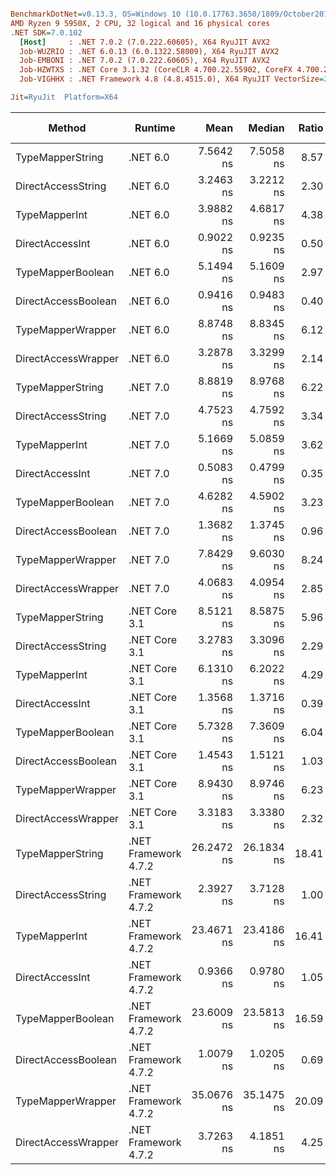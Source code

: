 ``` ini

BenchmarkDotNet=v0.13.3, OS=Windows 10 (10.0.17763.3650/1809/October2018Update/Redstone5), VM=Hyper-V
AMD Ryzen 9 5950X, 2 CPU, 32 logical and 16 physical cores
.NET SDK=7.0.102
  [Host]     : .NET 7.0.2 (7.0.222.60605), X64 RyuJIT AVX2
  Job-WUZRIO : .NET 6.0.13 (6.0.1322.58009), X64 RyuJIT AVX2
  Job-EMBONI : .NET 7.0.2 (7.0.222.60605), X64 RyuJIT AVX2
  Job-HZWTXS : .NET Core 3.1.32 (CoreCLR 4.700.22.55902, CoreFX 4.700.22.56512), X64 RyuJIT AVX2
  Job-VIGHHX : .NET Framework 4.8 (4.8.4515.0), X64 RyuJIT VectorSize=256

Jit=RyuJit  Platform=X64  

```
|              Method |              Runtime |       Mean |     Median | Ratio | Allocated | Alloc Ratio |
|-------------------- |--------------------- |-----------:|-----------:|------:|----------:|------------:|
|    TypeMapperString |             .NET 6.0 |  7.5642 ns |  7.5058 ns |  8.57 |         - |          NA |
|  DirectAccessString |             .NET 6.0 |  3.2463 ns |  3.2212 ns |  2.30 |         - |          NA |
|       TypeMapperInt |             .NET 6.0 |  3.9882 ns |  4.6817 ns |  4.38 |         - |          NA |
|     DirectAccessInt |             .NET 6.0 |  0.9022 ns |  0.9235 ns |  0.50 |         - |          NA |
|   TypeMapperBoolean |             .NET 6.0 |  5.1494 ns |  5.1609 ns |  2.97 |         - |          NA |
| DirectAccessBoolean |             .NET 6.0 |  0.9416 ns |  0.9483 ns |  0.40 |         - |          NA |
|   TypeMapperWrapper |             .NET 6.0 |  8.8748 ns |  8.8345 ns |  6.12 |         - |          NA |
| DirectAccessWrapper |             .NET 6.0 |  3.2878 ns |  3.3299 ns |  2.14 |         - |          NA |
|    TypeMapperString |             .NET 7.0 |  8.8819 ns |  8.9768 ns |  6.22 |         - |          NA |
|  DirectAccessString |             .NET 7.0 |  4.7523 ns |  4.7592 ns |  3.34 |         - |          NA |
|       TypeMapperInt |             .NET 7.0 |  5.1669 ns |  5.0859 ns |  3.62 |         - |          NA |
|     DirectAccessInt |             .NET 7.0 |  0.5083 ns |  0.4799 ns |  0.35 |         - |          NA |
|   TypeMapperBoolean |             .NET 7.0 |  4.6282 ns |  4.5902 ns |  3.23 |         - |          NA |
| DirectAccessBoolean |             .NET 7.0 |  1.3682 ns |  1.3745 ns |  0.96 |         - |          NA |
|   TypeMapperWrapper |             .NET 7.0 |  7.8429 ns |  9.6030 ns |  8.24 |         - |          NA |
| DirectAccessWrapper |             .NET 7.0 |  4.0683 ns |  4.0954 ns |  2.85 |         - |          NA |
|    TypeMapperString |        .NET Core 3.1 |  8.5121 ns |  8.5875 ns |  5.96 |         - |          NA |
|  DirectAccessString |        .NET Core 3.1 |  3.2783 ns |  3.3096 ns |  2.29 |         - |          NA |
|       TypeMapperInt |        .NET Core 3.1 |  6.1310 ns |  6.2022 ns |  4.29 |         - |          NA |
|     DirectAccessInt |        .NET Core 3.1 |  1.3568 ns |  1.3716 ns |  0.39 |         - |          NA |
|   TypeMapperBoolean |        .NET Core 3.1 |  5.7328 ns |  7.3609 ns |  6.04 |         - |          NA |
| DirectAccessBoolean |        .NET Core 3.1 |  1.4543 ns |  1.5121 ns |  1.03 |         - |          NA |
|   TypeMapperWrapper |        .NET Core 3.1 |  8.9430 ns |  8.9746 ns |  6.23 |         - |          NA |
| DirectAccessWrapper |        .NET Core 3.1 |  3.3183 ns |  3.3380 ns |  2.32 |         - |          NA |
|    TypeMapperString | .NET Framework 4.7.2 | 26.2472 ns | 26.1834 ns | 18.41 |         - |          NA |
|  DirectAccessString | .NET Framework 4.7.2 |  2.3927 ns |  3.7128 ns |  1.00 |         - |          NA |
|       TypeMapperInt | .NET Framework 4.7.2 | 23.4671 ns | 23.4186 ns | 16.41 |         - |          NA |
|     DirectAccessInt | .NET Framework 4.7.2 |  0.9366 ns |  0.9780 ns |  1.05 |         - |          NA |
|   TypeMapperBoolean | .NET Framework 4.7.2 | 23.6009 ns | 23.5813 ns | 16.59 |         - |          NA |
| DirectAccessBoolean | .NET Framework 4.7.2 |  1.0079 ns |  1.0205 ns |  0.69 |         - |          NA |
|   TypeMapperWrapper | .NET Framework 4.7.2 | 35.0676 ns | 35.1475 ns | 20.09 |         - |          NA |
| DirectAccessWrapper | .NET Framework 4.7.2 |  3.7263 ns |  4.1851 ns |  4.25 |         - |          NA |
